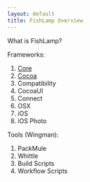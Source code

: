 ```yaml
---
layout: default
title: FishLamp Overview
---
```


What is FishLamp?

Frameworks:
1. [Core](/docs/FishLampCore.html)
2. [Cocoa](/docs/cocoa.html)
3. Compatibility
4. CocoaUI
5. Connect
6. OSX
7. iOS
8. iOS Photo

Tools (Wingman):
1. PackMule
2. Whittle
3. Build Scripts
4. Workflow Scripts









